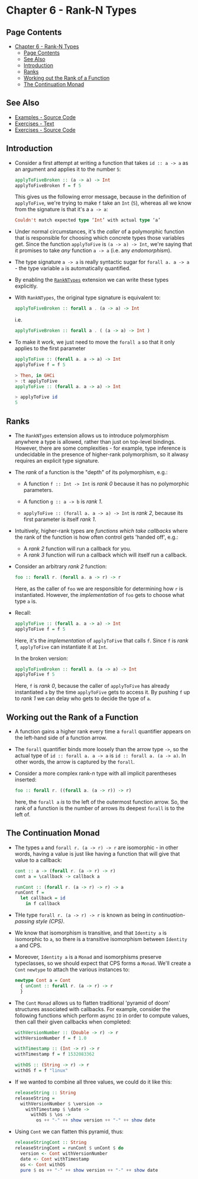 # Chapter 6 - Rank-N Types

## Page Contents
- [Chapter 6 - Rank-N Types](#chapter-6---rank-n-types)
  - [Page Contents](#page-contents)
  - [See Also](#see-also)
  - [Introduction](#introduction)
  - [Ranks](#ranks)
  - [Working out the Rank of a Function](#working-out-the-rank-of-a-function)
  - [The Continuation Monad](#the-continuation-monad)


## See Also

- [Examples - Source Code](Examples.hs)
- [Exercises - Text](Exercises.md)
- [Exercises - Source Code](Exercises.hs)


## Introduction

- Consider a first attempt at writing a function that takes `id :: a -> a` as
an argument and applies it to the number `5`:

    ```haskell
    applyToFiveBroken :: (a -> a) -> Int
    applyToFiveBroken f = f 5
  ```

  This gives us the following error message, because in the definition of
  `applyToFive`, we're trying to make `f` take an `Int` (`5`), whereas all
  we know from the signature is that it's a `a -> a`:

    ```haskell
    Couldn't match expected type ‘Int’ with actual type ‘a’
    ```

- Under normal circumstances, it's the _caller_ of a polymorphic function that
is responsible for choosing which concrete types those variables get.  Since
the function `applyToFive` is `(a -> a) -> Int`, we're saying that it promises
to take _any_ function `a -> a` (i.e. any _endomorphism_).

- The type signature `a -> a` is really syntactic sugar for `forall a. a -> a` -
the type variable `a` is automatically quantified.

- By enabling the [`RankNTypes`](https://downloads.haskell.org/~ghc/latest/docs/html/users_guide/glasgow_exts.html#extension-RankNTypes) extension we can write
these types explicitly.

- With `RankNTypes`, the original type signature is equivalent to:

    ```haskell
    applyToFiveBroken :: forall a . (a -> a) -> Int
    ```

  i.e.

    ```haskell
    applyToFiveBroken :: forall a . ( (a -> a) -> Int )
    ```

- To make it work, we just need to move the `forall a` so that it only applies
to the first parameter

    ```haskell
    applyToFive :: (forall a. a -> a) -> Int
    applyToFive f = f 5

    > Then, in GHCi
    > :t applyToFive
    applyToFive :: (forall a. a -> a) -> Int

    > applyToFive id
    5
    ```


## Ranks

- The `RankNTypes` extension allows us to introduce polymorphism anywhere a
type is allowed, rather than just on top-level bindings.  However, there are
some complexities - for example, type inference is undecidable in the presence
of higher-rank polymorphism, so it alwasy requires an explicit type signature.

- The _rank_ of a function is the "depth" of its polymorphism, e.g.:
  - A function `f :: Int -> Int` is _rank 0_ because it has no polymorphic
  parameters.

  - A function `g :: a -> b` is _rank 1_.

  - `applyToFive :: (forall a. a -> a) -> Int` is _rank 2_, because its first
  parameter is itself _rank 1_.

- Intuitively, higher-rank types are _functions which take callbacks_ where the
rank of the function is how often control gets 'handed off', e.g.:
  - A _rank 2_ function will run a callback for you.
  - A _rank 3_ function will run a callback which will itself run a callback.

- Consider an arbitrary _rank 2_ function:

    ```haskell
    foo :: forall r. (forall a. a -> r) -> r
    ```

  Here, as the caller of `foo` we are responsible for determining how `r` is
  instantiated.  However, the _implementation_ of `foo` gets to choose what
  type `a` is.

- Recall:

    ```haskell
    applyToFive :: (forall a. a -> a) -> Int
    applyToFive f = f 5
    ```

  Here, it's the _implementation_ of `applyToFive` that calls `f`.  Since `f`
  is _rank 1_, `applyToFive` can instantiate it at `Int`.

  In the broken version:

    ```haskell
    applyToFiveBroken :: forall a. (a -> a) -> Int
    applyToFive f 5
    ```

  Here, `f` is _rank 0_, because the caller of `applyToFive` has already
  instantiated `a` by the time `applyToFive` gets to access it.  By pushing
  `f` up to _rank 1_ we can delay who gets to decide the type of `a`.


## Working out the Rank of a Function

- A function gains a higher rank every time a `forall` quantifier appears on
the left-hand side of a function arrow.

- The `forall` quantifier binds more loosely than the arrow type `->`, so the
actual type of `id :: forall a. a -> a` is `id :: forall a. (a -> a)`.  In
other words, the arrow is captured by the `forall`.

- Consider a more complex rank-_n_ type with all implicit parentheses inserted:

    ```haskell
    foo :: forall r. ((forall a. (a -> r)) -> r)
    ```

  here, the `forall a` _is_ to the left of the outermost function arrow.  So,
  the rank of a function is the number of arrows its deepest `forall` is to
  the left of.


## The Continuation Monad

- The types `a` and `forall r. (a -> r) -> r` are isomorphic - in other words,
having a value is just like having a function that will give that value to a
callback:

    ```haskell
    cont :: a -> (forall r. (a -> r) -> r)
    cont a = \callback -> callback a

    runCont :: (forall r. (a -> r) -> r) -> a
    runCont f =
      let callback = id
        in f callback
    ```

- THe type `forall r. (a -> r) -> r` is known as being in _continuation-passing
style (CPS)_.

- We know that isomorphism is transitive, and that `Identity a` is isomorphic
to `a`, so there is a transitive isomorphism between `Identity a` and CPS.

- Moreover, `Identity a` is a `Monad` and isomorphisms preserve typeclasses,
so we should expect that CPS forms a `Monad`.  We'll create a `Cont` `newtype`
to attach the various instances to:

    ```haskell
    newtype Cont a = Cont
      { unCont :: forall r. (a -> r) -> r
      }
    ```

- The `Cont` `Monad` allows us to flatten traditional 'pyramid of doom'
structures associated with callbacks.  For example, consider the following
functions which perform async `IO` in order to compute values, then call their
given callbacks when completed:

    ```haskell
    withVersionNumber :: (Double -> r) -> r
    withVersionNumber f = f 1.0

    withTimestamp :: (Int -> r) -> r
    withTimestamp f = f 1532083362

    withOS :: (String -> r) -> r
    withOS f = f "linux"
    ```

- If we wanted to combine all three values, we could do it like this:

    ```haskell
    releaseString :: String
    releaseString =
      withVersionNumber $ \version ->
        withTimestamp $ \date ->
          withOS $ \os ->
            os ++ "-" ++ show version ++ "-" ++ show date
    ```

- Using `Cont` we can flatten this pyramid, thus:

    ```haskell
    releaseStringCont :: String
    releaseStringCont = runCont $ unCont $ do
      version <- Cont withVersionNumber
      date <- Cont withTimestamp
      os <- Cont withOS
      pure $ os ++ "-" ++ show version ++ "-" ++ show date
    ```